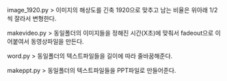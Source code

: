 image_1920.py > 이미지의 해상도를 긴축 1920으로 맞추고 남는 비율은 위아래 1/2씩 잘라서 변형한다.  

makevideo.py > 동일폴더의 이미지들을 정해진 시간(X초)에 맞춰서 fadeout으로 이어붙여서 동영상파일을 만든다.  

word.py > 동일폴더의 텍스트파일들을 길이에 따라 줄바꿈해준다.  

makeppt.py > 동일폴더의 텍스트파일들을 PPT파일로 만들어준다.  

